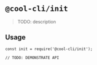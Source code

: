 # `@cool-cli/init`

> TODO: description

## Usage

```
const init = require('@cool-cli/init');

// TODO: DEMONSTRATE API
```
